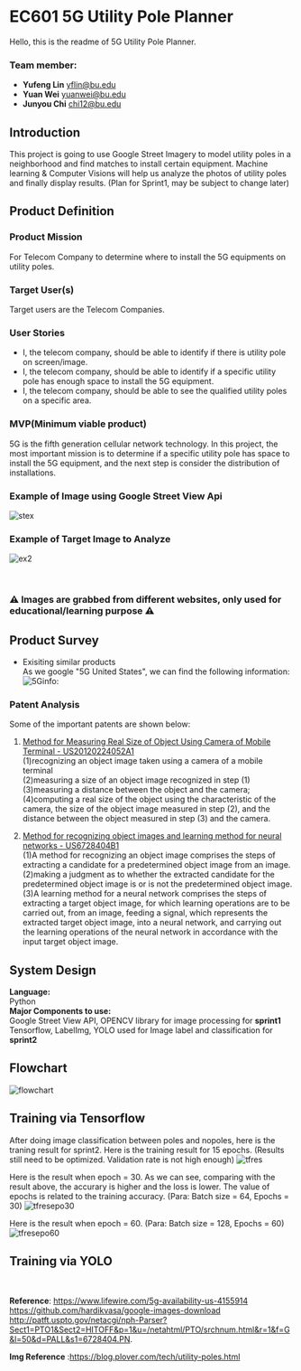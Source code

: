 # EC601 5G Utility Pole Planner 
Hello, this is the readme of 5G Utility Pole Planner.

### Team member: 
- __Yufeng Lin__  yflin@bu.edu
- __Yuan Wei__    yuanwei@bu.edu
- __Junyou Chi__  chi12@bu.edu


## Introduction

This project is going to use Google Street Imagery to model utility poles in a neighborhood and find matches to install certain equipment. Machine learning & Computer Visions will help us analyze the photos of utility poles and finally display results. (Plan for Sprint1, may be subject to change later)

## Product Definition
### __Product Mission__
For Telecom Company to determine where to install the 5G equipments on utility poles.

### __Target User(s)__
Target users are the Telecom Companies.
### __User Stories__
- I, the telecom company, should be able to identify if there is utility pole on screen/image.
- I, the telecom company, should be able to identify if a specific utility pole has enough space to install the 5G equipment.
- I, the telecom company, should be able to see the qualified utility poles on a specific area.

### __MVP(Minimum viable product)__
5G is the fifth generation cellular network technology. In this project, the most important mission is to determine if a specific utility pole has space to install the 5G equipment, and the next step is consider the distribution of installations.

### Example of Image using Google Street View Api
![stex](https://github.com/Yufeng-L/EC601_5G_project/blob/master/img/SampleCo_42.3502517_-71.107573_95.JPG)

### Example of Target Image to Analyze
![ex2](https://github.com/Yufeng-L/EC601_5G_project/blob/master/eximg.jpg)

<br/>

### :warning: Images are grabbed from different websites, only used for educational/learning purpose :warning:

## Product Survey
- Exisiting similar products<br/>
As we google "5G United States", we can find the following information:
![5Ginfo: ](https://github.com/Yufeng-L/EC601_5G_project/blob/master/5G_info.png)

### Patent Analysis
Some of the important patents are shown below:

1. [Method for Measuring Real Size of Object Using Camera of Mobile Terminal - US20120224052A1](http://appft.uspto.gov/netacgi/nph-Parser?Sect1=PTO1&Sect2=HITOFF&p=1&u=/netahtml/PTO/srchnum.html&r=1&f=G&l=50&d=PG01&s1=20120224052.PGNR.)  
(1)recognizing an object image taken using a camera of a mobile terminal  
(2)measuring a size of an object image recognized in step (1)  
(3)measuring a distance between the object and the camera;  
(4)computing a real size of the object using the characteristic of the camera, the size of the object image measured in step     (2), and the distance between the object measured in step (3) and the camera.

2. [Method for recognizing object images and learning method for neural networks  - US6728404B1](http://patft.uspto.gov/netacgi/nph-Parser?Sect1=PTO1&Sect2=HITOFF&p=1&u=/netahtml/PTO/srchnum.html&r=1&f=G&l=50&d=PALL&s1=6728404.PN.)  
(1)A method for recognizing an object image comprises the steps of extracting a candidate for a predetermined object image  from an image.  
(2)making a judgment as to whether the extracted candidate for the predetermined object image is or is not the predetermined object image.  
(3)A learning method for a neural network comprises the steps of extracting a target object image, for which learning operations are to be carried out, from an image, feeding a signal, which represents the extracted target object image, into a neural network, and carrying out the learning operations of the neural network in accordance with the input target object image.
 
## System Design
 __Language:__ <br/>
  Python      <br/>
 __Major Components to use:__ <br/>
 Google Street View API, OPENCV library for image processing for __sprint1__ <br/>
 Tensorflow, LabelImg, YOLO used for Image label and classification for __sprint2__
 
 
## Flowchart
![flowchart](https://github.com/Yufeng-L/EC601_5G_project/blob/sprint2/systemdesign.png)

## Training via Tensorflow
After doing image classification between poles and nopoles, here is the traning result for sprint2. Here is the training result for 15 epochs. (Results still need to be optimized. Validation rate is not high enough)
![tfres](https://github.com/Yufeng-L/EC601_5G_project/blob/master/res.png)

Here is the result when epoch = 30. As we can see, comparing with the result above, the accurary is higher and the loss is lower. The value of epochs is related to the training accuracy. (Para: Batch size = 64, Epochs = 30)
![tfresepo30](https://github.com/Yufeng-L/EC601_5G_project/blob/master/res_epoch30.png)

Here is the result when epoch = 60. (Para: Batch size = 128, Epochs = 60)
![tfresepo60](https://github.com/Yufeng-L/EC601_5G_project/blob/master/res_epoch60.png)


## Training via YOLO
<br/>
 
 
 
 
__Reference__: https://www.lifewire.com/5g-availability-us-4155914 <br/>
https://github.com/hardikvasa/google-images-download
http://patft.uspto.gov/netacgi/nph-Parser?Sect1=PTO1&Sect2=HITOFF&p=1&u=/netahtml/PTO/srchnum.html&r=1&f=G&l=50&d=PALL&s1=6728404.PN.

__Img Reference__ :https://blog.plover.com/tech/utility-poles.html
